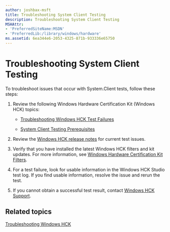```yaml
---
author: joshbax-msft
title: Troubleshooting System Client Testing
description: Troubleshooting System Client Testing
MSHAttr:
- 'PreferredSiteName:MSDN'
- 'PreferredLib:/library/windows/hardware'
ms.assetid: 6ea344e6-2053-4325-871b-933336e65750
---
```


# Troubleshooting System Client Testing


To troubleshoot issues that occur with System.Client tests, follow these steps:

1.  Review the following Windows Hardware Certification Kit (Windows HCK) topics:

    -   [Troubleshooting Windows HCK Test Failures](troubleshooting-windows-hck-test-failures.md)

    -   [System Client Testing Prerequisites](system-client-testing-prerequisites.md)

2.  Review the [Windows HCK release notes](http://go.microsoft.com/fwlink/p/?linkid=236110) for current test issues.

3.  Verify that you have installed the latest Windows HCK filters and kit updates. For more information, see [Windows Hardware Certification Kit Filters](windows-hardware-certification-kit-filters.md).

4.  For a test failure, look for usable information in the Windows HCK Studio test log. If you find usable information, resolve the issue and rerun the test.

5.  If you cannot obtain a successful test result, contact [Windows HCK Support](windows-hck-support.md).

## Related topics


[Troubleshooting Windows HCK](troubleshooting-windows-hck.md)

 

 







